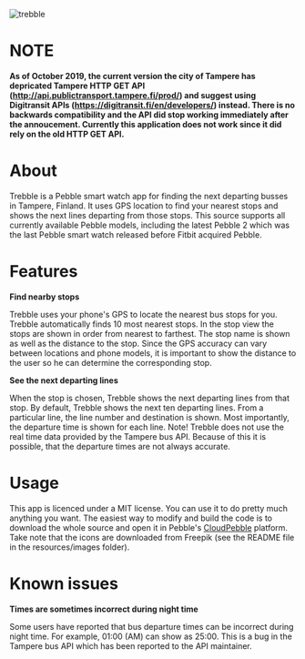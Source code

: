 ![trebble](https://github.com/ronijaakkola/trebble/blob/master/screenshots/banner.png)

# NOTE
**As of October 2019, the current version the city of Tampere has depricated Tampere HTTP GET API (http://api.publictransport.tampere.fi/prod/) and suggest using Digitransit APIs (https://digitransit.fi/en/developers/) instead. There is no backwards compatibility and the API did stop working immediately after the annoucement. Currently this application does not work since it did rely on the old HTTP GET API.**

# About
Trebble is a Pebble smart watch app for finding the next departing busses in Tampere, Finland. It uses GPS location to find your nearest stops and shows the next lines departing from those stops. This source supports all currently available Pebble models, including the latest Pebble 2 which was the last Pebble smart watch released before Fitbit acquired Pebble.

# Features
**Find nearby stops**

Trebble uses your phone's GPS to locate the nearest bus stops for you. Trebble automatically finds 10 most nearest stops. In the stop view the stops are shown in order from nearest to farthest. The stop name is shown as well as the distance to the stop. Since the GPS accuracy can vary between locations and phone models, it is important to show the distance to the user so he can determine the corresponding stop.

**See the next departing lines**

When the stop is chosen, Trebble shows the next departing lines from that stop. By default, Trebble shows the next ten departing lines. From a particular line, the line number and destination is shown. Most importantly, the departure time is shown for each line. Note! Trebble does not use the real time data provided by the Tampere bus API. Because of this it is possible, that the departure times are not always accurate.

# Usage
This app is licenced under a MIT license. You can use it to do pretty much anything you want. The easiest way to modify and build the code is to download the whole source and open it in Pebble's [CloudPebble](https://cloudpebble.net/) platform. Take note that the icons are downloaded from Freepik (see the README file in the resources/images folder).

# Known issues
**Times are sometimes incorrect during night time**

Some users have reported that bus departure times can be incorrect during night time. For example, 01:00 (AM) can show as 25:00. This is a bug in the Tampere bus API which has been reported to the API maintainer.
